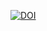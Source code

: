 [![DOI](https://zenodo.org/badge/DOI/10.5281/zenodo.6394844.svg)](https://doi.org/10.5281/zenodo.6394844)